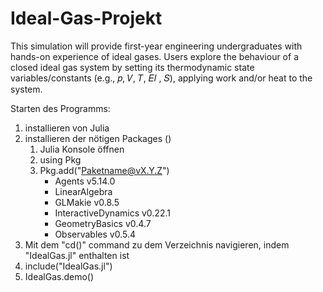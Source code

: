 # Ideal-Gas-Projekt
This simulation will provide first-year engineering undergraduates with  hands-on experience of ideal gases. Users explore the behaviour of a closed ideal gas system by setting its thermodynamic state variables/constants (e.g., 𝑝, 𝑉, 𝑇, 𝐸𝐼 , 𝑆), applying work  and/or heat to the system.


Starten des Programms:
1. installieren von Julia
2. installieren der nötigen Packages ()
    1. Julia Konsole öffnen
    2. using Pkg
    3. Pkg.add("Paketname@vX.Y.Z")
        - Agents v5.14.0
        - LinearAlgebra
        - GLMakie v0.8.5
        - InteractiveDynamics v0.22.1
        - GeometryBasics v0.4.7
        - Observables v0.5.4
3. Mit dem "cd()" command zu dem Verzeichnis navigieren, indem "IdealGas.jl" enthalten ist
4. include("IdealGas.jl")
5. IdealGas.demo()